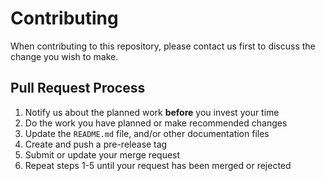 # Contributing
When contributing to this repository, please contact us first to discuss the
change you wish to make.

## Pull Request Process
1. Notify us about the planned work **before** you invest your time
2. Do the work you have planned or make recommended changes
3. Update the `README.md` file, and/or other documentation files
4. Create and push a pre-release tag
5. Submit or update your merge request
6. Repeat steps 1-5 until your request has been merged or rejected

